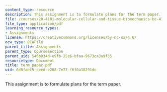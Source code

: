 ```yaml
---
content_type: resource
description: This assignment is to formulate plans for the term paper.
file: /courses/20-410j-molecular-cellular-and-tissue-biomechanics-be-410j-spring-2003/6d0faef5ceede2887e77f6f0a18291dc_term_paper.pdf
file_type: application/pdf
learning_resource_types:
- Assignments
license: https://creativecommons.org/licenses/by-nc-sa/4.0/
ocw_type: OCWFile
parent_title: Assignments
parent_type: CourseSection
parent_uid: 546b034d-e9fb-25c6-bfaa-9673ca3a9f35
resourcetype: Document
title: term_paper.pdf
uid: 6d0faef5-ceed-e288-7e77-f6f0a18291dc
---
```

This assignment is to formulate plans for the term paper.